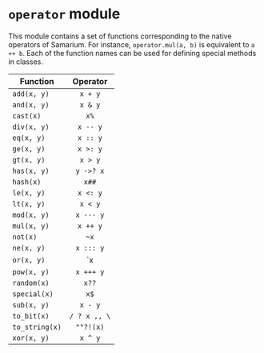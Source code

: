 # `operator` module

This module contains a set of functions corresponding to the native operators of Samarium. For instance, `operator.mul(a, b)` is equivalent to `a ++ b`. Each of the function names can be used for defining special methods in classes.

<center>

Function       | Operator
---            | :---:
`add(x, y)`    | `x + y`
`and(x, y)`    | `x & y`
`cast(x)`      | `x%`
`div(x, y)`    | `x -- y`
`eq(x, y)`     | `x :: y`
`ge(x, y)`     | `x >: y`
`gt(x, y)`     | `x > y`
`has(x, y)`    | `y ->? x`
`hash(x)`      | `x##`
`le(x, y)`     | `x <: y`
`lt(x, y)`     | `x < y`
`mod(x, y)`    | `x --- y`
`mul(x, y)`    | `x ++ y`
`not(x)`       | `~x`
`ne(x, y)`     | `x ::: y`
`or(x, y)`     | `x | y`
`pow(x, y)`    | `x +++ y`
`random(x)`    | `x??`
`special(x)`   | `x$`
`sub(x, y)`    | `x - y`
`to_bit(x)`    | `/ ? x ,, \`
`to_string(x)` | `""?!(x)`
`xor(x, y)`    | `x ^ y`

</center>
